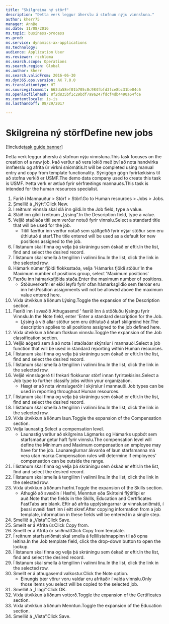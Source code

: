 ```yaml
--- 
title: "Skilgreina ný störf"
description: "Þetta verk leggur áherslu á stofnun nýju vinnsluna."
author: kherr75
manager: AnnBe
ms.date: 11/08/2016
ms.topic: business-process
ms.prod: 
ms.service: dynamics-ax-applications
ms.technology: 
audience: Application User
ms.reviewer: rschloma
ms.search.scope: Operations
ms.search.region: Global
ms.author: kherr
ms.search.validFrom: 2016-06-30
ms.dyn365.ops.version: AX 7.0.0
ms.translationtype: HT
ms.sourcegitcommit: 663da58ef01b705c0c984fbfd3fce8bc31be04c6
ms.openlocfilehash: 8f2d835bf1c29bdf7a9a247fdcf4db4490a64fce
ms.contentlocale: is-is
ms.lasthandoff: 08/29/2017

---
```

# <a name="define-new-jobs"></a><span data-ttu-id="d8a37-103">Skilgreina ný störf</span><span class="sxs-lookup"><span data-stu-id="d8a37-103">Define new jobs</span></span>

[!include[task guide banner](../../includes/task-guide-banner.md)]

<span data-ttu-id="d8a37-104">Þetta verk leggur áherslu á stofnun nýju vinnsluna.</span><span class="sxs-lookup"><span data-stu-id="d8a37-104">This task focuses on the creation of a new job.</span></span> <span data-ttu-id="d8a37-105">Það verður að vera lokið með því að nota handvirka innfærslu og afrita úr virkni sniðmátis.</span><span class="sxs-lookup"><span data-stu-id="d8a37-105">It will be completed using manual entry and copy from template functionality.</span></span> <span data-ttu-id="d8a37-106">Sýnigögn gögn fyrirtækisins til að stofna verkið er USMF.</span><span class="sxs-lookup"><span data-stu-id="d8a37-106">The demo data company used to create this task is USMF.</span></span> <span data-ttu-id="d8a37-107">Þetta verk er ætluð fyrir sérfræðings mannauðs.</span><span class="sxs-lookup"><span data-stu-id="d8a37-107">This task is intended for the human resources specialist.</span></span>

1. <span data-ttu-id="d8a37-108">Farið í Mannauður > Störf > Störf.</span><span class="sxs-lookup"><span data-stu-id="d8a37-108">Go to Human resources > Jobs > Jobs.</span></span>
2. <span data-ttu-id="d8a37-109">Smellið á „Nýtt“.</span><span class="sxs-lookup"><span data-stu-id="d8a37-109">Click New.</span></span>
3. <span data-ttu-id="d8a37-110">Í reitnum vinnsla skal slá inn gildi.</span><span class="sxs-lookup"><span data-stu-id="d8a37-110">In the Job field, type a value.</span></span>
4. <span data-ttu-id="d8a37-111">Sláið inn gildi í reitnum „Lýsing“.</span><span class="sxs-lookup"><span data-stu-id="d8a37-111">In the Description field, type a value.</span></span>
5. <span data-ttu-id="d8a37-112">Veljið staðlaða titil sem verður notuð fyrir vinnslu.</span><span class="sxs-lookup"><span data-stu-id="d8a37-112">Select a standard title that will be used for the job.</span></span> 
    * <span data-ttu-id="d8a37-113">Titill færður inn verður notað sem sjálfgefið fyrir nýjar stöður sem eru úthlutuð á starf.</span><span class="sxs-lookup"><span data-stu-id="d8a37-113">The title entered will be used as a default for new positions assigned to the job.</span></span>  
6. <span data-ttu-id="d8a37-114">Í listanum skal finna og velja þá skráningu sem óskað er eftir.</span><span class="sxs-lookup"><span data-stu-id="d8a37-114">In the list, find and select the desired record.</span></span>
7. <span data-ttu-id="d8a37-115">Í listanum skal smella á tengilinn í valinni línu.</span><span class="sxs-lookup"><span data-stu-id="d8a37-115">In the list, click the link in the selected row.</span></span>
8. <span data-ttu-id="d8a37-116">Hámark númer fjöldi flokksstaða, velja 'Hámarks fjöldi stöður'</span><span class="sxs-lookup"><span data-stu-id="d8a37-116">In the Maximum number of positions group, select 'Maximum positions'</span></span>
9. <span data-ttu-id="d8a37-117">Færðu inn hámarksfjölda staða.</span><span class="sxs-lookup"><span data-stu-id="d8a37-117">Enter the maximum number of positions.</span></span> 
    * <span data-ttu-id="d8a37-118">Stöðuverkefni er ekki leyfð fyrir ofan hámarksgildið sem færðar eru inn hér.</span><span class="sxs-lookup"><span data-stu-id="d8a37-118">Position assignments will not be allowed above the maximum value entered here.</span></span>  
10. <span data-ttu-id="d8a37-119">Víxla útvíkkun á liðnum Lýsing.</span><span class="sxs-lookup"><span data-stu-id="d8a37-119">Toggle the expansion of the Description section.</span></span>
11. <span data-ttu-id="d8a37-120">Færið inn í svæðið Athugasemd ' færið Inn á stöðluðu lýsingu fyrir Vinnslu.</span><span class="sxs-lookup"><span data-stu-id="d8a37-120">In the Note field, enter 'Enter a standard description for the Job.</span></span>
    * <span data-ttu-id="d8a37-121">Lýsing á við allar stöður sem eru úthlutuð á starf skilgreind hér.</span><span class="sxs-lookup"><span data-stu-id="d8a37-121">The description applies to all positions assigned to the job defined here.</span></span>  
12. <span data-ttu-id="d8a37-122">Víxla útvíkkun á liðnum flokkun vinnslu.</span><span class="sxs-lookup"><span data-stu-id="d8a37-122">Toggle the expansion of the Job classification section.</span></span>
13. <span data-ttu-id="d8a37-123">Veljið aðgerð sem á að nota í staðlaðar skýrslur í mannauði.</span><span class="sxs-lookup"><span data-stu-id="d8a37-123">Select a job function that will be used in standard reporting within Human resources.</span></span>
14. <span data-ttu-id="d8a37-124">Í listanum skal finna og velja þá skráningu sem óskað er eftir.</span><span class="sxs-lookup"><span data-stu-id="d8a37-124">In the list, find and select the desired record.</span></span>
15. <span data-ttu-id="d8a37-125">Í listanum skal smella á tengilinn í valinni línu.</span><span class="sxs-lookup"><span data-stu-id="d8a37-125">In the list, click the link in the selected row.</span></span>
16. <span data-ttu-id="d8a37-126">Veljið vinnslugerð til frekari flokkunar störf innan fyrirtækisins.</span><span class="sxs-lookup"><span data-stu-id="d8a37-126">Select a Job type to further classify jobs within your organization.</span></span> 
    * <span data-ttu-id="d8a37-127">Hægt er að nota vinnslugerðir í skýrslur í mannauði.</span><span class="sxs-lookup"><span data-stu-id="d8a37-127">Job types can be used in reporting throughout Human resources.</span></span>  
17. <span data-ttu-id="d8a37-128">Í listanum skal finna og velja þá skráningu sem óskað er eftir.</span><span class="sxs-lookup"><span data-stu-id="d8a37-128">In the list, find and select the desired record.</span></span>
18. <span data-ttu-id="d8a37-129">Í listanum skal smella á tengilinn í valinni línu.</span><span class="sxs-lookup"><span data-stu-id="d8a37-129">In the list, click the link in the selected row.</span></span>
19. <span data-ttu-id="d8a37-130">Víxla útvíkkun á liðnum laun.</span><span class="sxs-lookup"><span data-stu-id="d8a37-130">Toggle the expansion of the Compensation section.</span></span>
20. <span data-ttu-id="d8a37-131">Velja launastig.</span><span class="sxs-lookup"><span data-stu-id="d8a37-131">Select a compensation level.</span></span>
    * <span data-ttu-id="d8a37-132">Launastig verður að skilgreina Lágmarks og Hámarks uppbót sem starfsmaður getur haft fyrir vinnslu.</span><span class="sxs-lookup"><span data-stu-id="d8a37-132">The compensation level will define the Minimum and Maximum compensation an employee may have for the job.</span></span> <span data-ttu-id="d8a37-133">Launareglurnar ákvarða ef laun starfsmanna má vera utan marka.</span><span class="sxs-lookup"><span data-stu-id="d8a37-133">Compensation rules will determine if employees' compensation can be outside the range.</span></span>  
21. <span data-ttu-id="d8a37-134">Í listanum skal finna og velja þá skráningu sem óskað er eftir.</span><span class="sxs-lookup"><span data-stu-id="d8a37-134">In the list, find and select the desired record.</span></span>
22. <span data-ttu-id="d8a37-135">Í listanum skal smella á tengilinn í valinni línu.</span><span class="sxs-lookup"><span data-stu-id="d8a37-135">In the list, click the link in the selected row.</span></span>
23. <span data-ttu-id="d8a37-136">Víxla útvíkkun á liðnum hæfni.</span><span class="sxs-lookup"><span data-stu-id="d8a37-136">Toggle the expansion of the Skills section.</span></span>
    * <span data-ttu-id="d8a37-137">Athugið að svæðin í Hæfni, Menntun eða Skírteini flýtiflipi er auð.</span><span class="sxs-lookup"><span data-stu-id="d8a37-137">Note that the fields in the Skills, Education and Certificates FastTabs are blank.</span></span> <span data-ttu-id="d8a37-138">Eftir að afrita upplýsingarnar úr vinnslusniðmáti, í þessi svæði fært inn í eitt skref.</span><span class="sxs-lookup"><span data-stu-id="d8a37-138">After copying information from a job template, information in these fields will be entered in a single step.</span></span>   
24. <span data-ttu-id="d8a37-139">Smellið á „Vista“.</span><span class="sxs-lookup"><span data-stu-id="d8a37-139">Click Save.</span></span>
25. <span data-ttu-id="d8a37-140">Smellt er á Afrita úr.</span><span class="sxs-lookup"><span data-stu-id="d8a37-140">Click Copy from.</span></span>
26. <span data-ttu-id="d8a37-141">Smellt er á Afrita úr sniðmát</span><span class="sxs-lookup"><span data-stu-id="d8a37-141">Click Copy from template.</span></span>
27. <span data-ttu-id="d8a37-142">Í reitnum starfssniðmát skal smella á fellilistahnappinn til að opna leitina.</span><span class="sxs-lookup"><span data-stu-id="d8a37-142">In the Job template field, click the drop-down button to open the lookup.</span></span>
28. <span data-ttu-id="d8a37-143">Í listanum skal finna og velja þá skráningu sem óskað er eftir.</span><span class="sxs-lookup"><span data-stu-id="d8a37-143">In the list, find and select the desired record.</span></span>
29. <span data-ttu-id="d8a37-144">Í listanum skal smella á tengilinn í valinni línu.</span><span class="sxs-lookup"><span data-stu-id="d8a37-144">In the list, click the link in the selected row.</span></span>
30. <span data-ttu-id="d8a37-145">Smellt er á athugasemd valkostur.</span><span class="sxs-lookup"><span data-stu-id="d8a37-145">Click the Note option.</span></span>
    * <span data-ttu-id="d8a37-146">Einungis þær vörur voru valdar eru afritaðir í valda vinnslu.</span><span class="sxs-lookup"><span data-stu-id="d8a37-146">Only those items you select will be copied to the selected job.</span></span>    
31. <span data-ttu-id="d8a37-147">Smellið á „Í lagi“.</span><span class="sxs-lookup"><span data-stu-id="d8a37-147">Click OK.</span></span>
32. <span data-ttu-id="d8a37-148">Víxla útvíkkun á liðnum vottorð.</span><span class="sxs-lookup"><span data-stu-id="d8a37-148">Toggle the expansion of the Certificates section.</span></span>
33. <span data-ttu-id="d8a37-149">Víxla útvíkkun á liðnum Menntun.</span><span class="sxs-lookup"><span data-stu-id="d8a37-149">Toggle the expansion of the Education section.</span></span>
34. <span data-ttu-id="d8a37-150">Smellið á „Vista“.</span><span class="sxs-lookup"><span data-stu-id="d8a37-150">Click Save.</span></span>



